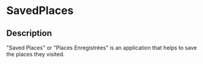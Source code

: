 # SavedPlaces

## Description

"Saved Places" or "Places Enregistrées" is an application that helps to save the places they visited.

